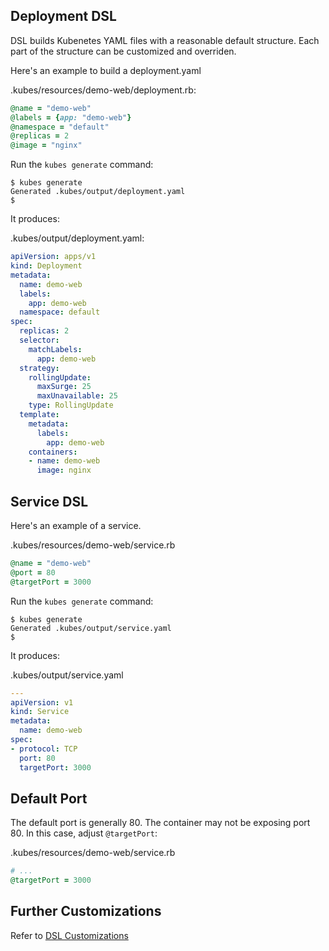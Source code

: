 ## Deployment DSL

DSL builds Kubenetes YAML files with a reasonable default structure.  Each part of the structure can be customized and overriden.

Here's an example to build a deployment.yaml

.kubes/resources/demo-web/deployment.rb:

```ruby
@name = "demo-web"
@labels = {app: "demo-web"}
@namespace = "default"
@replicas = 2
@image = "nginx"
```

Run the `kubes generate` command:

    $ kubes generate
    Generated .kubes/output/deployment.yaml
    $

It produces:

.kubes/output/deployment.yaml:

```yaml
apiVersion: apps/v1
kind: Deployment
metadata:
  name: demo-web
  labels:
    app: demo-web
  namespace: default
spec:
  replicas: 2
  selector:
    matchLabels:
      app: demo-web
  strategy:
    rollingUpdate:
      maxSurge: 25
      maxUnavailable: 25
    type: RollingUpdate
  template:
    metadata:
      labels:
        app: demo-web
    containers:
    - name: demo-web
      image: nginx
```

## Service DSL

Here's an example of a service.

.kubes/resources/demo-web/service.rb

```ruby
@name = "demo-web"
@port = 80
@targetPort = 3000
```

Run the `kubes generate` command:

    $ kubes generate
    Generated .kubes/output/service.yaml
    $

It produces:


.kubes/output/service.yaml

```yaml
---
apiVersion: v1
kind: Service
metadata:
  name: demo-web
spec:
- protocol: TCP
  port: 80
  targetPort: 3000
```

## Default Port

The default port is generally 80. The container may not be exposing port 80. In this case, adjust `@targetPort`:

.kubes/resources/demo-web/service.rb

```ruby
# ...
@targetPort = 3000
```

## Further Customizations

Refer to [DSL Customizations](docs/cusomtizations.md)